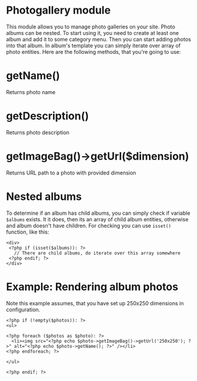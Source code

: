 Photogallery module
===================

This module allows you to manage photo galleries on your site. Photo albums can be nested. To start using it, you need to create at least one album and add it to some category menu. Then you can start adding photos into that album. In album's template you can simply iterate over array of photo entities. Here are the following methods, that you're going to use:

# getName()

Returns photo name

# getDescription()

Returns photo description

# getImageBag()->getUrl($dimension)

Returns URL path to a photo with provided dimension

# Nested albums
To determine if an album has child albums, you can simply check if variable `$albums` exists. It it does, then its an array of child album entities, otherwise and album doesn't have children. For checking you can use `isset()` function, like this:
 

    <div>
     <?php if (isset($albums)): ?>
       // There are child albums, do iterate over this array somewhere
     <?php endif; ?>
    </div>


# Example: Rendering album photos

Note this example assumes, that you have set up 250x250 dimensions in configuration.

    <?php if (!empty($photos)): ?>
    <ul>
    
    <?php foreach ($photos as $photo): ?>
      <li><img src="<?php echo $photo->getImageBag()->getUrl('250x250'); ?>" alt="<?php echo $photo->getName(); ?>" /></li>
    <?php endforeach; ?>
    
    </ul>
    
    <?php endif; ?>

